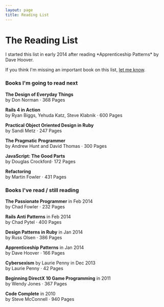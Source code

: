 ```yaml
---
layout: page
title: Reading List
---
```

<h1>The Reading List</h1>
I started this list in early 2014 after reading *Apprenticeship Patterns* by Dave Hoover.

If you think I'm missing an important book on this list, [let me know](http://twitter.com/phansch).

<h3>Books I'm going to read next</h3>

<p class="book">
  <strong>The Design of Everyday Things</strong>
  <br />by Don Norman &sdot; 368 Pages
</p>

<p class="book">
  <strong>Rails 4 in Action</strong>
  <br />by Ryan Biggs, Yehuda Katz, Steve Klabnik &sdot; 600 Pages
</p>

<p class="book">
  <strong>Practical Object Oriented Design in Ruby</strong>
  <br />by Sandi Metz &sdot; 247 Pages
</p>

<p class="book">
  <strong>The Pragmatic Programmer</strong>
  <br />by Andrew Hunt and David Thomas &sdot; 300 Pages
</p>

<p class="book">
  <strong>JavaScript: The Good Parts</strong>
  <br />by Douglas Crockford&sdot; 172 Pages
</p>

<p class="book">
  <strong>Refactoring</strong>
  <br />by Martin Fowler &sdot; 431 Pages
</p>

<h3>Books I've read / still reading</h3>

<p class="book">
  <strong>The Passionate Programmer</strong> in Feb 2014
  <br />by Chad Fowler &sdot; 232 Pages
</p>

<p class="book">
  <strong>Rails Anti Patterns</strong> in Feb 2014
  <br />by Chad Pytel &sdot; 400 Pages
</p>

<p class="book">
  <strong>Design Patterns in Ruby</strong> in Jan 2014
  <br />by Russ Olsen &sdot; 386 Pages
</p>

<p class="book">
  <strong>Apprenticeship Patterns</strong> in Jan 2014
  <br />by Dave Hoover &sdot; 166 Pages
</p>

<p class="book">
  <strong>Cybersexism</strong> by Laurie Penny in Dec 2013
  <br />by Laurie Penny &sdot; 42 Pages
</p>

<p class="book">
  <strong>Beginning DirectX 10 Game Programming</strong> in 2011
  <br />by Wendy Jones &sdot; 367 Pages
</p>

<p class="book">
  <strong>Code Complete</strong> in 2010
  <br />by Steve McConnell &sdot; 940 Pages
</p>
